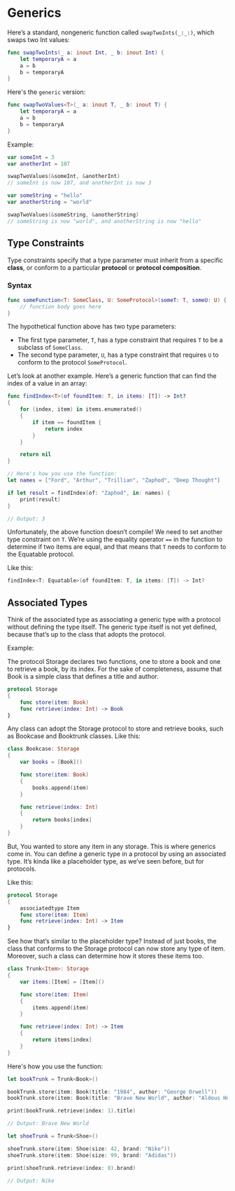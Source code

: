 # Generics

Here’s a standard, nongeneric function called `swapTwoInts(_:_:)`, which swaps two Int values:

```swift
func swapTwoInts(_ a: inout Int, _ b: inout Int) {
    let temporaryA = a
    a = b
    b = temporaryA
}
```

Here's the `generic` version:

```swift
func swapTwoValues<T>(_ a: inout T, _ b: inout T) {
    let temporaryA = a
    a = b
    b = temporaryA
}
```

Example:

```swift
var someInt = 3
var anotherInt = 107

swapTwoValues(&someInt, &anotherInt)
// someInt is now 107, and anotherInt is now 3

var someString = "hello"
var anotherString = "world"

swapTwoValues(&someString, &anotherString)
// someString is now "world", and anotherString is now "hello"
```

## Type Constraints

Type constraints specify that a type parameter must inherit from a specific **class**, or conform to a particular **protocol** or **protocol composition**.

### Syntax

```swift
func someFunction<T: SomeClass, U: SomeProtocol>(someT: T, someU: U) {
    // function body goes here
}
```

The hypothetical function above has two type parameters:

- The first type parameter, `T`, has a type constraint that requires `T` to be a subclass of `SomeClass`.
- The second type parameter, `U`, has a type constraint that requires `U` to conform to the protocol `SomeProtocol`.

Let’s look at another example. Here’s a generic function that can find the index of a value in an array:

```swift
func findIndex<T>(of foundItem: T, in items: [T]) -> Int?
{
    for (index, item) in items.enumerated()
    {
        if item == foundItem {
            return index
        }
    }

    return nil
}

// Here's how you use the function:
let names = ["Ford", "Arthur", "Trillian", "Zaphod", "Deep Thought"]

if let result = findIndex(of: "Zaphod", in: names) {
    print(result)
}

// Output: 3
```

Unfortunately, the above function doesn’t compile! We need to set another type constraint on `T`. We’re using the equality operator `==` in the function to determine if two items are equal, and that means that `T` needs to conform to the Equatable protocol.

Like this:

```swift
findIndex<T: Equatable>(of foundItem: T, in items: [T]) -> Int?
```

## Associated Types

Think of the associated type as associating a generic type with a protocol without defining the type itself. The generic type itself is not yet defined, because that’s up to the class that adopts the protocol.

Example:

The protocol Storage declares two functions, one to store a book and one to retrieve a book, by its index. For the sake of completeness, assume that Book is a simple class that defines a title and author.

```swift
protocol Storage
{
    func store(item: Book)
    func retrieve(index: Int) -> Book
}
```

Any class can adopt the Storage protocol to store and retrieve books, such as Bookcase and Booktrunk classes. Like this:

```swift
class Bookcase: Storage
{
    var books = [Book]()

    func store(item: Book)
    {
        books.append(item)
    }

    func retrieve(index: Int)
    {
        return books[index]
    }
}
```

But, You wanted to store any item in any storage. This is where generics come in. You can define a generic type in a protocol by using an associated type. It’s kinda like a placeholder type, as we’ve seen before, but for protocols.

Like this:

```swift
protocol Storage
{
    associatedtype Item
    func store(item: Item)
    func retrieve(index: Int) -> Item
}
```

See how that’s similar to the placeholder type? Instead of just books, the class that conforms to the Storage protocol can now store any type of item. Moreover, such a class can determine how it stores these items too.

```swift
class Trunk<Item>: Storage
{
    var items:[Item] = [Item]()

    func store(item: Item)
    {
        items.append(item)
    }

    func retrieve(index: Int) -> Item
    {
        return items[index]
    }
}
```

Here's how you use the function:

```swift
let bookTrunk = Trunk<Book>()

bookTrunk.store(item: Book(title: "1984", author: "George Orwell"))
bookTrunk.store(item: Book(title: "Brave New World", author: "Aldous Huxley"))

print(bookTrunk.retrieve(index: 1).title)

// Output: Brave New World
```

```swift
let shoeTrunk = Trunk<Shoe>()

shoeTrunk.store(item: Shoe(size: 42, brand: "Nike"))
shoeTrunk.store(item: Shoe(size: 99, brand: "Adidas"))

print(shoeTrunk.retrieve(index: 0).brand)

// Output: Nike
```